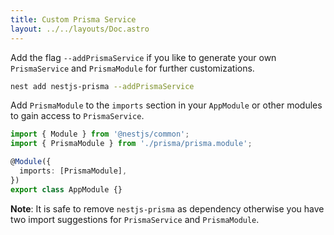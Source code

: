 ```yaml
---
title: Custom Prisma Service
layout: ../../layouts/Doc.astro
---
```


Add the flag `--addPrismaService` if you like to generate your own `PrismaService` and `PrismaModule` for further customizations.

```bash
nest add nestjs-prisma --addPrismaService
```

Add `PrismaModule` to the `imports` section in your `AppModule` or other modules to gain access to `PrismaService`.

```ts
import { Module } from '@nestjs/common';
import { PrismaModule } from './prisma/prisma.module';

@Module({
  imports: [PrismaModule],
})
export class AppModule {}
```

**Note**: It is safe to remove `nestjs-prisma` as dependency otherwise you have two import suggestions for `PrismaService` and `PrismaModule`.

